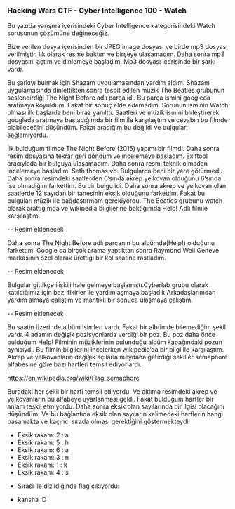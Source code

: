 ### Hacking Wars CTF - Cyber Intelligence 100 - Watch

Bu yazıda yarışma içerisindeki Cyber Intelligence kategorisindeki Watch sorusunun çözümüne değineceğiz.

Bize verilen dosya içerisinden bir JPEG image dosyası ve birde mp3 dosyası verilmiştir. İlk olarak resme baktım ve birşeye ulaşamadım. Daha sonra mp3 dosyasını açtım ve dinlemeye başladım. Mp3 dosyası içerisinde bir şarkı vardı. 

Bu şarkıyı bulmak için Shazam uygulamasından yardım aldım. Shazam uygulamasında dinlettikten sonra tespit edilen müzik The Beatles grubunun seslendirdiği The Night Before adlı parça idi. Bu parça ismini googleda aratmaya koyuldum. Fakat bir sonuç elde edemedim. Sorunun isminin Watch olması ilk başlarda beni biraz yanılttı. Saatleri ve müzik ismini birleştirerek googleda aratmaya başladığımda bir film ile karşılaştım ve cevabın bu filmde olabileceğini düşündüm. Fakat aradığım bu değildi ve bulguları sağlamıyordu.

İlk bulduğum filmde The Night Before (2015) yapımı bir filmdi. Daha sonra resim dosyasına tekrar geri döndüm ve incelemeye başladım. Exiftool aracıylada bir bulguya ulaşamadım. Daha sonra resmi teknik olmadan incelemeye başladım. Seth thomas vb. Bulgularda beni bir yere götürmedi. Daha sonra resimdeki saatlerden 6’sında akrep yelkovan olduğunu 6’sında ise olmadığını farkettim. Bu bir bulgu idi. Daha sonra akrep ve yelkovan olan saatlerde 12 sayıdan bir tanesinin eksik olduğunu farkettim. Fakat bu bulguları müzik ile bağdaştırmam gerekiyordu. The Beatles grubunu watch olarak arattığımda ve wikipedia bilgilerine baktığımda Help! Adlı filmle karşılaştım.

-- Resim eklenecek

Daha sonra The Night Before adlı parçanın bu albümde(Help!) olduğunu farkettim. Google da birçok arama yaptıktan sonra  Raymond Weil Geneve markasının özel olarak ürettiği bir kol saatine rastladım.

-- Resim eklenecek

Bulgular gittikçe ilişkili hale gelmeye başlamıştı.Cyberlab grubu olarak katıldığımız için bazı fikirler ile yardımlaşmaya başladık.Arkadaşlarımdan yardım almaya çalıştım ve mantıklı bir sonuca ulaşmaya çalıştım.

-- Resim eklenecek

Bu saatin üzerinde albüm isimleri vardı. Fakat bir albümde bilemediğim şekil vardı. 4 adamın değişik pozisyonlarda verdiği bir poz. Bu poz daha önce bulduğum Help! Filminin müziklerinin bulunduğu albüm kapağındaki pozun aynısıydı. Bu filmin bilgilerini incelerken wikipedia’da bir bilgi ile karşılaştım. Akrep ve yelkovanların değişik açılarla meydana getirdiği şekiller semaphore alfabesine göre bazı harfleri temsil ediyorlardı.

https://en.wikipedia.org/wiki/Flag_semaphore

Buradaki her şekil bir harfi temsil ediyordu. Ve aklıma resimdeki akrep ve yelkovanların bu alfabeye uyarlanması geldi. Fakat bulduğum harfler bir anlam teşkil etmiyordu. Daha sonra eksik olan sayılarında bir ilgisi olacağını düşündüm. Ve bu bağlantıda eksik olan sayıların kelimedeki harflerin hangi basamakta ve kaçıncı sırada olması gerektiğini göstermekteydi.

* Eksik rakam: 2 : a
* Eksik rakam: 5 : h
* Eksik rakam: 6 : a
* Eksik rakam: 3 : n
* Eksik rakam: 1 : k
* Eksik rakam: 4 : s

- Sırası ile dizildiğinde flag çıkıyordu:
 * kansha :D
